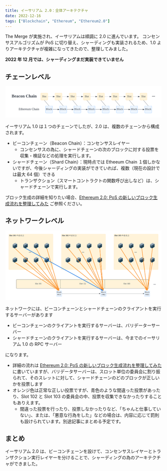 ```yaml
---
title: イーサリアム 2.0：全体アーキテクチャ
date: 2022-12-16
tags: ["Blockchain", "Ethereum", "Ethereum2.0"]
---
```


The Merge が実施され、イーサリアムは順調に 2.0 に進んでいます。
コンセンサスアルゴリズムが PoS に切り替え、シャーディングも実装されるため、1.0 よりアーキテクチャが複雑になってきたので、整理してみました。

**2022 年 12 月では、シャーディングまだ実装できていません**



<!--truncate-->

## チェーンレベル
![image0.png](image0.png)

イーサリアム 1.0 は１つのチェーンでしたが、2.0 は、複数のチェーンから構成されます。

- ビーコンチェーン（Beacon Chain）：コンセンサスレイヤー
    - コンセンサスの為に、シャードチェーンの次のブロックに対する投票を収集・検証などの処理を実行します。
- シャードチェーン（Shard Chain）：現時点では Etheeum Chain １個しかないですが、今後シャーディングの実装ができていれば、複数（現在の設計では最大 64 個）できる
    - トランザクション（スマートコントラクトの関数呼び出しなど）は、シャードチェーンで実行します。

ブロック生成の詳細を知りたい場合、[Ethereum 2.0: PoS の新しいブロック生成流れを整理してみた](https://qiita.com/blueplanet/items/58839a15e721df7e6175) ご参照ください。

## ネットワークレベル
![image1.png](image1.png)


ネットワークには、ビーコンチェーンとシャードチェーンのクライアントを実行するサーバーがあります

- ビーコンチェーンのクライアントを実行するサーバーは、バリデーターサーバー
- シャードチェーンのクライアントを実行するサーバーは、今までのイーサリアム 1.0 の RPC サーバー

になります。
- 詳細の流れは [Ethereum 2.0: PoS の新しいブロック生成流れを整理してみた](https://qiita.com/blueplanet/items/58839a15e721df7e6175) に書いていますが、バリデータサーバーは、スロット単位の委員会に割り振られて、そのスレットに対して、シャードチェーンのどのブロックが正しいかを投票します
- オレンジ色は正常な正しい投票ですが、青色のような間違った投票があったり、Slot 102 と Slot 103 の委員会の中、投票を収集できなかったりすることもありえます。
    - 間違った投票を行ったり、投票しなかったりなど、「ちゃんと仕事していない」、または、「悪意な行為をした」などの場合は、内容に応じて罰則も設けられています。別途記事にまとめる予定です。

## まとめ
イーサリアム 2.0 は、ビーコンチェーンを設けて、コンセンサスレイヤーとトランザクション実行レイヤーを分けることで、シャーディングの為のアーキテクチャができました。
